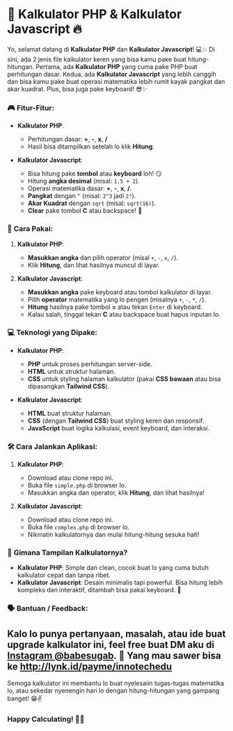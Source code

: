 # 🧮 **Kalkulator PHP & Kalkulator Javascript** 🔥

Yo, selamat datang di **Kalkulator PHP** dan **Kalkulator Javascript**! 💻💥
Di sini, ada 2 jenis file kalkulator keren yang bisa kamu pake buat hitung-hitungan. 
Pertama, ada **Kalkulator PHP** yang cuma pake PHP buat perhitungan dasar. 
Kedua, ada **Kalkulator Javascript** yang lebih canggih dan bisa kamu pake buat operasi matematika lebih rumit kayak pangkat dan akar kuadrat. 
Plus, bisa juga pake keyboard! 😎✨

### 🎮 **Fitur-Fitur**:
- **Kalkulator PHP**:
  - Perhitungan dasar: **+**, **-**, **x**, **/**
  - Hasil bisa ditampilkan setelah lo klik **Hitung**.

- **Kalkulator Javascript**:
  - Bisa hitung pake **tombol** atau **keyboard** loh! 😏
  - Hitung **angka desimal** (misal: `1.5 + 2`).
  - Operasi matematika dasar: **+**, **-**, **x**, **/**.
  - **Pangkat** dengan `^` (misal: `2^3` jadi `2³`).
  - **Akar Kuadrat** dengan `sqrt` (misal: `sqrt(16)`).
  - **Clear** pake tombol **C** atau backspace! 🧹

### 🚀 **Cara Pakai**:
1. **Kalkulator PHP**:
   - **Masukkan angka** dan pilih operator (misal `+`, `-`, `x`, `/`).
   - Klik **Hitung**, dan lihat hasilnya muncul di layar.
   
2. **Kalkulator Javascript**:
   - **Masukkan angka** pake keyboard atau tombol kalkulator di layar.
   - Pilih **operator** matematika yang lo pengen (misalnya `+`, `-`, `*`, `/`).
   - **Hitung** hasilnya pake tombol **=** atau tekan `Enter` di keyboard.
   - Kalau salah, tinggal tekan **C** atau backspace buat hapus inputan lo.

### 💻 **Teknologi yang Dipake**:
- **Kalkulator PHP**:
  - **PHP** untuk proses perhitungan server-side.
  - **HTML** untuk struktur halaman.
  - **CSS** untuk styling halaman kalkulator (pakai **CSS bawaan** atau bisa dipasangkan **Tailwind CSS**).
  
- **Kalkulator Javascript**:
  - **HTML** buat struktur halaman.
  - **CSS** (dengan **Tailwind CSS**) buat styling keren dan responsif.
  - **JavaScript** buat logika kalkulasi, event keyboard, dan interaksi.

### 🛠️ **Cara Jalankan Aplikasi**:

1. **Kalkulator PHP**:
   - Download atau clone repo ini.
   - Buka file `simple.php` di browser lo.
   - Masukkan angka dan operator, klik **Hitung**, dan lihat hasilnya!

2. **Kalkulator Javascript**:
   - Download atau clone repo ini.
   - Buka file `complex.php` di browser lo.
   - Nikmatin kalkulatornya dan mulai hitung-hitung sesuka hati!

### 🎨 **Gimana Tampilan Kalkulatornya?**
- **Kalkulator PHP**: Simple dan clean, cocok buat lo yang cuma butuh kalkulator cepat dan tanpa ribet.
- **Kalkulator Javascript**: Desain minimalis tapi powerful. Bisa hitung lebih kompleks dan interaktif, ditambah bisa pakai keyboard. 💅

### 🗣️ **Bantuan / Feedback**:
Kalo lo punya pertanyaan, masalah, atau ide buat upgrade kalkulator ini, feel free buat DM aku di [Instagram @babesugab](https://www.instagram.com/babesugab). 💬
Yang mau sawer bisa ke http://lynk.id/payme/innotechedu
---

Semoga kalkulator ini membantu lo buat nyelesaiin tugas-tugas matematika lo, atau sekedar nyenengin hari lo dengan hitung-hitungan yang gampang banget! 😁✌️

### Happy Calculating! 🧮✨
